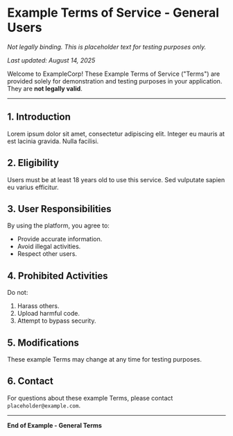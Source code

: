 # Example Terms of Service - General Users

_Not legally binding. This is placeholder text for testing purposes only._

_Last updated: August 14, 2025_

Welcome to ExampleCorp! These Example Terms of Service ("Terms") are provided solely for demonstration and testing purposes in your application. They are **not legally valid**.

---

## 1. Introduction

Lorem ipsum dolor sit amet, consectetur adipiscing elit. Integer eu mauris at est lacinia gravida. Nulla facilisi.

## 2. Eligibility

Users must be at least 18 years old to use this service. Sed vulputate sapien eu varius efficitur.

## 3. User Responsibilities

By using the platform, you agree to:

- Provide accurate information.
- Avoid illegal activities.
- Respect other users.

## 4. Prohibited Activities

Do not:

1. Harass others.
2. Upload harmful code.
3. Attempt to bypass security.

## 5. Modifications

These example Terms may change at any time for testing purposes.

## 6. Contact

For questions about these example Terms, please contact `placeholder@example.com`.

---

**End of Example - General Terms**
